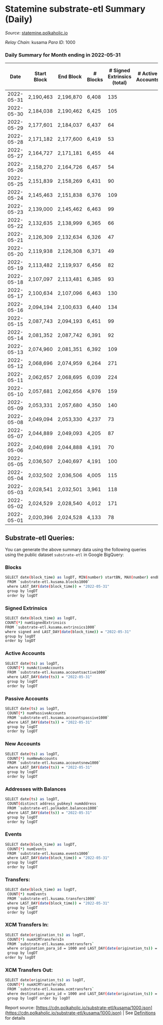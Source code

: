 # Statemine substrate-etl Summary (Daily)

_Source_: [statemine.polkaholic.io](https://statemine.polkaholic.io)

*Relay Chain*: kusama
*Para ID*: 1000



### Daily Summary for Month ending in 2022-05-31


| Date | Start Block | End Block | # Blocks | # Signed Extrinsics (total) | # Active Accounts | # Passive | # New | # Addresses with Balances | # Events | # Transfers | # XCM Transfers In | # XCM Transfers Out | Issues | 
| ---- | ----------- | --------- | -------- | --------------------------- | ----------------- | --------- | ----- | ------------------------- | -------- | ----------- | ------------------ | ------------------- | ------ |
| 2022-05-31 | 2,190,463 | 2,196,870 | 6,408 | 135 |  |  |  | 22,377 | 15,578 | 2,043 ($90,701.33) | 36 ($7,854.03) | 30 ($24,961.19) |  |
| 2022-05-30 | 2,184,038 | 2,190,462 | 6,425 | 105 |  |  |  | 22,363 | 15,363 | 1,837 ($44,129.10) | 23 ($3,939.84) | 17 ($34,886.44) |  |
| 2022-05-29 | 2,177,601 | 2,184,037 | 6,437 | 64 |  |  |  | 22,348 | 14,589 | 1,378 ($55,196.12) | 13 ($1,162.49) | 23 ($15,534.74) |  |
| 2022-05-28 | 2,171,182 | 2,177,600 | 6,419 | 53 |  |  |  | 22,344 | 14,199 | 1,076 ($34,862.54) | 12 ($7,916.77) | 11 ($15,874.55) |  |
| 2022-05-27 | 2,164,727 | 2,171,181 | 6,455 | 44 |  |  |  | 22,339 | 14,354 | 1,138 ($45,388.46) | 20 ($4,772.08) | 10 ($7,031.67) |  |
| 2022-05-26 | 2,158,270 | 2,164,726 | 6,457 | 54 |  |  |  | 22,331 | 14,148 | 998 ($25,879.66) | 6 ($819.18) | 6 ($4,280.28) |  |
| 2022-05-25 | 2,151,839 | 2,158,269 | 6,431 | 90 |  |  |  | 22,327 | 14,861 | 1,603 ($188,466.80) | 12 ($4,042.28) | 12 ($109,453.55) |  |
| 2022-05-24 | 2,145,463 | 2,151,838 | 6,376 | 109 |  |  |  | 22,319 | 14,797 | 1,576 ($34,722.87) | 16 ($3,421.53) | 6 ($3,740.91) |  |
| 2022-05-23 | 2,139,000 | 2,145,462 | 6,463 | 99 |  |  |  | 22,312 | 15,318 | 1,925 ($311,988.60) | 11 ($3,127.21) | 19 ($24,647.09) |  |
| 2022-05-22 | 2,132,635 | 2,138,999 | 6,365 | 66 |  |  |  | 22,296 | 14,066 | 1,035 ($38,798.11) | 7 ($3,022.05) | 6 ($11,067.08) |  |
| 2022-05-21 | 2,126,309 | 2,132,634 | 6,326 | 47 |  |  |  | 22,274 | 13,904 | 982 ($110,271.47) | 12 ($582.10) | 14 ($8,246.68) |  |
| 2022-05-20 | 2,119,938 | 2,126,308 | 6,371 | 49 |  |  |  | 22,267 | 14,022 | 1,010 ($63,737.66) | 12 ($75,891.68) | 12 ($19,734.91) |  |
| 2022-05-19 | 2,113,482 | 2,119,937 | 6,456 | 82 |  |  |  | 22,258 | 14,912 | 1,623 ($88,448.04) | 6 ($3,525.43) | 23 ($26,465.79) |  |
| 2022-05-18 | 2,107,097 | 2,113,481 | 6,385 | 93 |  |  |  | 22,249 | 14,789 | 1,600 ($70,655.10) | 10 ($70.03) | 12 ($33,208.72) |  |
| 2022-05-17 | 2,100,634 | 2,107,096 | 6,463 | 130 |  |  |  | 22,235 | 15,306 | 1,786 ($514,573.16) | 17 ($1,494.89) | 18 ($16,169.99) |  |
| 2022-05-16 | 2,094,194 | 2,100,633 | 6,440 | 134 |  |  |  | 22,220 | 15,697 | 2,167 ($2,383,068.71) | 20 ($4,246.69) | 29 ($1,028,513.63) |  |
| 2022-05-15 | 2,087,743 | 2,094,193 | 6,451 | 99 |  |  |  | 22,207 | 15,222 | 1,844 ($142,490.81) | 14 ($3,928.01) | 14 ($47,163.33) |  |
| 2022-05-14 | 2,081,352 | 2,087,742 | 6,391 | 92 |  |  |  | 22,190 | 14,759 | 1,546 ($30,073.61) | 15 ($1,543.44) | 12 ($4,863.28) |  |
| 2022-05-13 | 2,074,960 | 2,081,351 | 6,392 | 109 |  |  |  | 22,175 | 15,671 | 2,350 ($366,369.87) | 20 ($430.35) | 27 ($38,760.52) |  |
| 2022-05-12 | 2,068,696 | 2,074,959 | 6,264 | 271 |  |  |  | 22,164 | 16,667 | 2,436 ($683,373.41) | 16 ($2,392.56) | 33 ($31,405.36) |  |
| 2022-05-11 | 2,062,657 | 2,068,695 | 6,039 | 224 |  |  |  | 22,144 | 15,860 | 2,728 ($360,746.38) | 29 ($16,100.47) | 51 ($55,088.19) |  |
| 2022-05-10 | 2,057,681 | 2,062,656 | 4,976 | 159 |  |  |  | 22,126 | 13,020 | 2,244 ($426,845.74) | 22 ($8,147.66) | 31 ($34,704.33) |  |
| 2022-05-09 | 2,053,331 | 2,057,680 | 4,350 | 140 |  |  |  | 22,079 | 11,354 | 2,013 ($812,551.59) | 16 ($3,893.08) | 28 ($333,498.26) |  |
| 2022-05-08 | 2,049,094 | 2,053,330 | 4,237 | 73 |  |  |  | 22,066 | 10,189 | 1,331 ($153,853.24) | 18 ($5,943.63) | 10 ($29,306.47) |  |
| 2022-05-07 | 2,044,889 | 2,049,093 | 4,205 | 87 |  |  |  | 22,059 | 10,239 | 1,433 ($269,321.74) | 15 ($10,858.78) | 13 ($12,527.86) |  |
| 2022-05-06 | 2,040,698 | 2,044,888 | 4,191 | 70 |  |  |  | 22,047 | 10,104 | 1,347 ($207,160.80) | 17 ($7,181.01) | 11 ($12,118.81) |  |
| 2022-05-05 | 2,036,507 | 2,040,697 | 4,191 | 100 |  |  |  | 22,026 | 10,419 | 1,488 ($106,591.66) | 5 ($401.00) | 22 ($45,517.88) |  |
| 2022-05-04 | 2,032,502 | 2,036,506 | 4,005 | 115 |  |  |  | 22,010 | 10,442 | 1,633 ($62,860.51) | 15 ($1,813.73) | 11 ($19,142.98) |  |
| 2022-05-03 | 2,028,541 | 2,032,501 | 3,961 | 118 |  |  |  | 21,994 | 9,992 | 1,474 ($54,147.51) | 19 ($6,709.05) | 23 ($25,772.24) |  |
| 2022-05-02 | 2,024,529 | 2,028,540 | 4,012 | 171 |  |  |  | 21,984 | 10,447 | 1,368 ($13,981.41) | 11 ($181.80) | 8 ($3,122.29) |  |
| 2022-05-01 | 2,020,396 | 2,024,528 | 4,133 | 78 |  |  |  | 21,972 | 10,051 | 1,369 ($53,259.90) | 13 ($566.92) | 12 ($57,078.73) |  |

## Substrate-etl Queries:
You can generate the above summary data using the following queries using the public dataset `substrate-etl` in Google BigQuery:

### Blocks
```bash
SELECT date(block_time) as logDT, MIN(number) startBN, MAX(number) endBN, COUNT(*) numBlocks 
 FROM `substrate-etl.kusama.blocks1000`  
 where LAST_DAY(date(block_time)) = "2022-05-31" 
 group by logDT 
 order by logDT
```

### Signed Extrinsics
```bash
SELECT date(block_time) as logDT, 
COUNT(*) numSignedExtrinsics 
FROM `substrate-etl.kusama.extrinsics1000`  
where signed and LAST_DAY(date(block_time)) = "2022-05-31" 
group by logDT 
order by logDT
```

### Active Accounts
```bash
SELECT date(ts) as logDT, 
 COUNT(*) numActiveAccounts 
 FROM `substrate-etl.kusama.accountsactive1000` 
 where LAST_DAY(date(ts)) = "2022-05-31" 
 group by logDT 
 order by logDT
```

### Passive Accounts
```bash
SELECT date(ts) as logDT, 
 COUNT(*) numPassiveAccounts 
 FROM `substrate-etl.kusama.accountspassive1000` 
 where LAST_DAY(date(ts)) = "2022-05-31" 
 group by logDT 
 order by logDT
```

### New Accounts
```bash
SELECT date(ts) as logDT, 
 COUNT(*) numNewAccounts 
 FROM `substrate-etl.kusama.accountsnew1000` 
 where LAST_DAY(date(ts)) = "2022-05-31" 
 group by logDT
 order by logDT
```

### Addresses with Balances
```bash
SELECT date(ts) as logDT,
 COUNT(distinct address_pubkey) numAddress 
 FROM `substrate-etl.polkadot.balances1000` 
 where LAST_DAY(date(ts)) = "2022-05-31" 
 group by logDT 
 order by logDT
```

### Events
```bash
SELECT date(block_time) as logDT, 
 COUNT(*) numEvents 
 FROM `substrate-etl.kusama.events1000` 
 where LAST_DAY(date(block_time)) = "2022-05-31" 
 group by logDT 
 order by logDT
```

### Transfers:
```bash
SELECT date(block_time) as logDT, 
 COUNT(*) numEvents 
 FROM `substrate-etl.kusama.transfers1000` 
 where LAST_DAY(date(block_time)) = "2022-05-31" 
 group by logDT 
 order by logDT
```

### XCM Transfers In:
```bash
SELECT date(origination_ts) as logDT, 
 COUNT(*) numXCMTransfersIn 
 FROM `substrate-etl.kusama.xcmtransfers` 
 where origination_para_id = 1000 and LAST_DAY(date(origination_ts)) = "2022-05-31" 
 group by logDT 
order by logDT
```

### XCM Transfers Out:
```bash
SELECT date(origination_ts) as logDT, 
 COUNT(*) numXCMTransfersOut 
 FROM `substrate-etl.kusama.xcmtransfers` 
 where destination_para_id = 1000 and LAST_DAY(date(origination_ts)) = "2022-05-31" 
 group by logDT order by logDT
```


Report source: [https://cdn.polkaholic.io/substrate-etl/kusama/1000.json](https://cdn.polkaholic.io/substrate-etl/kusama/1000.json) | See [Definitions](/DEFINITIONS.md) for details
